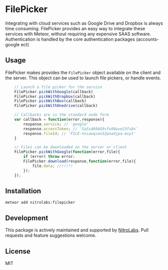 # FilePicker

Integrating with cloud services such as Google Drive and Dropbox is always time consuming. FilePicker provides an easy way to integrate these services with Meteor, without requiring any expensive SAAS software. Authentication is handled by the core authentication packages (accounts-google ect)

## Usage
FilePicker makes provides the `FilePicker` object available on the client and the server. This object can be used to launch file pickers, or handle events.
```javascript
    // Launch a file picker for the service
    FilePicker.pickWithGoogle(callback)
    FilePicker.pickWithDropbox(callback)
    FilePicker.pickWithBox(callback)
    FilePicker.pickWithOnedrive(callback)

    // Callbacks are in the standard node form
    var callback = function(error,response){
        response.service; // 'google'
        response.accessToken; // 'SaSsdA9AG9sfu98wue23fs8s'
        response.fileId; // 'FILE-nssawqsan32poadjpa-msyt'
    }

    // Files can be downloaded on the server or client
    FilePicker.pickWithGoogle(function(error,file){
        if (error) throw error;
        FilePicker.download(response,function(error,file){
            file.data; //!!!!!
        });
    });
```


## Installation

    meteor add nitrolabs:filepicker

## Development
This package is actively maintained and supported by [NitroLabs](http://www.nitrolabs.com/).
Pull requests and feature suggestions welcome.

## License

MIT